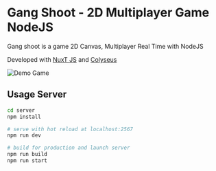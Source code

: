 # Gang Shoot - 2D Multiplayer Game NodeJS

Gang shoot is a game 2D Canvas, Multiplayer Real Time with NodeJS

Developed with [NuxT JS](https://nuxtjs.org/) and [Colyseus](https://www.colyseus.io/)

![Demo Game](https://raw.githubusercontent.com/lucasnocete/gangshoot/main/demo/game.gif)

## Usage Server
```bash
cd server
npm install

# serve with hot reload at localhost:2567
npm run dev

# build for production and launch server
npm run build
npm run start
```
